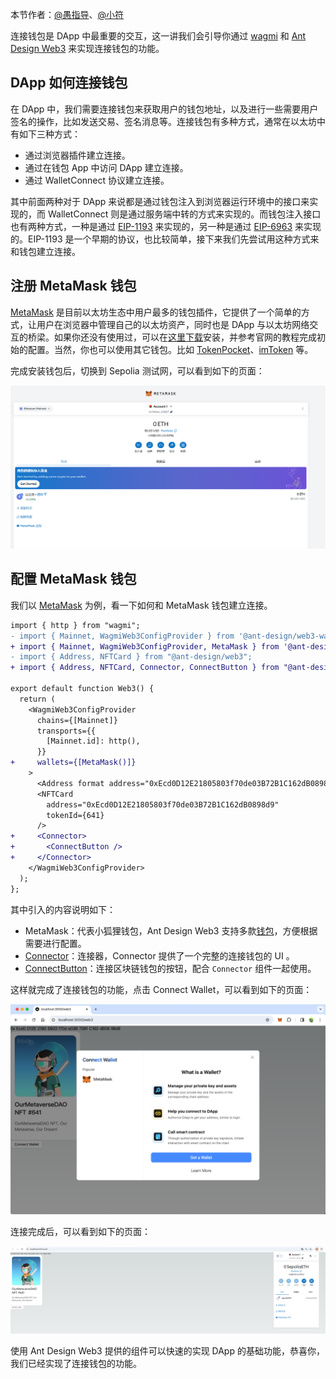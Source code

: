 本节作者：[@愚指导](https://x.com/yudao1024)、[@小符](https://x.com/smallfu666)

连接钱包是 DApp 中最重要的交互，这一讲我们会引导你通过 [wagmi](https://wagmi.sh) 和 [Ant Design Web3](https://web3.ant.design) 来实现连接钱包的功能。

## DApp 如何连接钱包

在 DApp 中，我们需要连接钱包来获取用户的钱包地址，以及进行一些需要用户签名的操作，比如发送交易、签名消息等。连接钱包有多种方式，通常在以太坊中有如下三种方式：

- 通过浏览器插件建立连接。
- 通过在钱包 App 中访问 DApp 建立连接。
- 通过 WalletConnect 协议建立连接。

其中前面两种对于 DApp 来说都是通过钱包注入到浏览器运行环境中的接口来实现的，而 WalletConnect 则是通过服务端中转的方式来实现的。而钱包注入接口也有两种方式，一种是通过 [EIP-1193](https://eips.ethereum.org/EIPS/eip-1193) 来实现的，另一种是通过 [EIP-6963](https://eips.ethereum.org/EIPS/eip-6963) 来实现的。EIP-1193 是一个早期的协议，也比较简单，接下来我们先尝试用这种方式来和钱包建立连接。

## 注册 MetaMask 钱包

[MetaMask](https://metamask.io/) 是目前以太坊生态中用户最多的钱包插件，它提供了一个简单的方式，让用户在浏览器中管理自己的以太坊资产，同时也是 DApp 与以太坊网络交互的桥梁。如果你还没有使用过，可以在[这里下载](https://metamask.io/download/)安装，并参考官网的教程完成初始的配置。当然，你也可以使用其它钱包。比如 [TokenPocket](https://www.tokenpocket.pro/)、[imToken](https://token.im/) 等。

完成安装钱包后，切换到 Sepolia 测试网，可以看到如下的页面：

![](./img/metamask.png)

## 配置 MetaMask 钱包

我们以 [MetaMask](https://metamask.io/) 为例，看一下如何和 MetaMask 钱包建立连接。

```diff
import { http } from "wagmi";
- import { Mainnet, WagmiWeb3ConfigProvider } from '@ant-design/web3-wagmi';
+ import { Mainnet, WagmiWeb3ConfigProvider, MetaMask } from '@ant-design/web3-wagmi';
- import { Address, NFTCard } from "@ant-design/web3";
+ import { Address, NFTCard, Connector, ConnectButton } from "@ant-design/web3";

export default function Web3() {
  return (
    <WagmiWeb3ConfigProvider
      chains={[Mainnet]}
      transports={{
        [Mainnet.id]: http(),
      }}
+     wallets={[MetaMask()]}
    >
      <Address format address="0xEcd0D12E21805803f70de03B72B1C162dB0898d9" />
      <NFTCard
        address="0xEcd0D12E21805803f70de03B72B1C162dB0898d9"
        tokenId={641}
      />
+     <Connector>
+       <ConnectButton />
+     </Connector>
    </WagmiWeb3ConfigProvider>
  );
};
```

其中引入的内容说明如下：

- MetaMask：代表小狐狸钱包，Ant Design Web3 支持多款[钱包](https://github.com/ant-design/ant-design-web3/blob/main/packages/wagmi/src/wallets/index.ts)，方便根据需要进行配置。
- [Connector](https://web3.ant.design/components/connector-cn)：连接器，Connector 提供了一个完整的连接钱包的 UI 。
- [ConnectButton](https://web3.ant.design/components/connect-button-cn)：连接区块链钱包的按钮，配合 `Connector` 组件一起使用。

这样就完成了连接钱包的功能，点击 Connect Wallet，可以看到如下的页面：

![](./img/connect.png)

连接完成后，可以看到如下的页面：

![](./img/metamask2.png)


使用 Ant Design Web3 提供的组件可以快速的实现 DApp 的基础功能，恭喜你，我们已经实现了连接钱包的功能。

